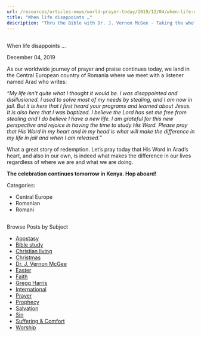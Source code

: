 ```yaml
---
url: /resources/articles-news/world-prayer-today/2019/12/04/when-life-disappoints
title: "When life disappoints …"
description: "Thru the Bible with Dr. J. Vernon McGee - Taking the whole Word to the whole world"
---
```







## 
 When life disappoints …


December 04, 2019
![]()




As our worldwide journey of prayer and praise continues today, we land in the Central European country of Romania where we meet with a listener named Arad who writes:


*“My life isn’t quite what I thought it would be. I was disappointed and disillusioned. I used to solve most of my needs by stealing, and I am now in jail. But it is here that I first heard your programs and learned about Jesus. It is also here that I was baptized. I believe the Lord has set me free from stealing and I do believe I have a new life. I am grateful for this new perspective and rejoice in having the time to study His Word. Please pray that His Word in my heart and in my head is what will make the difference in my life in jail and when I am released.”*


What a great story of redemption. Let’s pray today that His Word in Arad’s heart, and also in our own, is indeed what makes the difference in our lives regardless of where we are and what we are doing. 


**The celebration continues tomorrow in Kenya. Hop aboard!**



Categories: 


* Central Europe
* Romanian
* Romani









## 
 Browse Posts by Subject


* [Apostasy](/resources/articles-news/-in-tags/tags/Apostasy)
* [Bible study](/resources/articles-news/-in-tags/tags/Bible-study)
* [Christian living](/resources/articles-news/-in-tags/tags/Christian-living)
* [Christmas](/resources/articles-news/-in-tags/tags/Christmas)
* [Dr. J. Vernon McGee](/resources/articles-news/-in-tags/tags/Dr-J-Vernon-McGee)
* [Easter](/resources/articles-news/-in-tags/tags/easter)
* [Faith](/resources/articles-news/-in-tags/tags/Faith)
* [Gregg Harris](/resources/articles-news/-in-tags/tags/Gregg-Harris)
* [International](/resources/articles-news/-in-tags/tags/International)
* [Prayer](/resources/articles-news/-in-tags/tags/prayer)
* [Prophecy](/resources/articles-news/-in-tags/tags/Prophecy)
* [Salvation](/resources/articles-news/-in-tags/tags/Salvation)
* [Sin](/resources/articles-news/-in-tags/tags/sin)
* [Suffering & Comfort](/resources/articles-news/-in-tags/tags/Suffering-Comfort)
* [Worship](/resources/articles-news/-in-tags/tags/worship)







